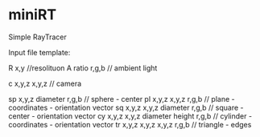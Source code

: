 # miniRT
Simple RayTracer


Input file template:

R   x,y                                   //resolituon
A	ratio	r,g,b 								            // ambient light

c	x,y,z	x,y,z 								            // camera

sp	x,y,z	diameter	r,g,b 					      // sphere - center
pl	x,y,z	x,y,z	r,g,b						          // plane - coordinates - orientation vector
sq	x,y,z	x,y,z	diameter	r,g,b 			    // square - center - orientation vector
cy	x,y,z	x,y,z	diameter	height	r,g,b	  // cylinder - coordinates - orientation vector
tr	x,y,z	x,y,z	x,y,z		r,g,b 			      // triangle - edges
